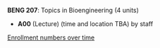**BENG 207**: Topics in Bioengineering (4 units)

- **A00** (Lecture) (time and location TBA) by staff

[Enrollment numbers over time](./BENG207.tsv)

